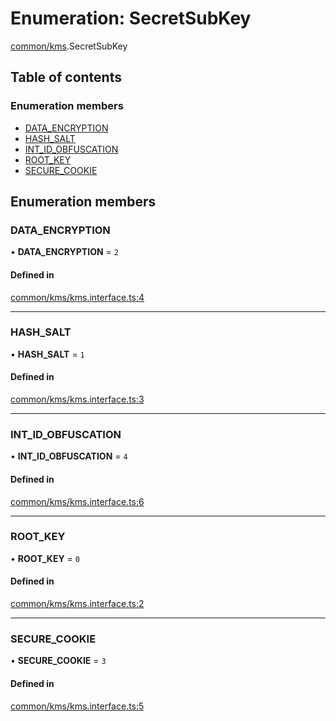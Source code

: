 # Enumeration: SecretSubKey

[common/kms](../modules/common_kms.md).SecretSubKey

## Table of contents

### Enumeration members

- [DATA\_ENCRYPTION](common_kms.SecretSubKey.md#data_encryption)
- [HASH\_SALT](common_kms.SecretSubKey.md#hash_salt)
- [INT\_ID\_OBFUSCATION](common_kms.SecretSubKey.md#int_id_obfuscation)
- [ROOT\_KEY](common_kms.SecretSubKey.md#root_key)
- [SECURE\_COOKIE](common_kms.SecretSubKey.md#secure_cookie)

## Enumeration members

### <a id="data_encryption" name="data_encryption"></a> DATA\_ENCRYPTION

• **DATA\_ENCRYPTION** = `2`

#### Defined in

[common/kms/kms.interface.ts:4](https://github.com/brickdoc/brickdoc/blob/master/apps/server-api/src/common/kms/kms.interface.ts#L4)

___

### <a id="hash_salt" name="hash_salt"></a> HASH\_SALT

• **HASH\_SALT** = `1`

#### Defined in

[common/kms/kms.interface.ts:3](https://github.com/brickdoc/brickdoc/blob/master/apps/server-api/src/common/kms/kms.interface.ts#L3)

___

### <a id="int_id_obfuscation" name="int_id_obfuscation"></a> INT\_ID\_OBFUSCATION

• **INT\_ID\_OBFUSCATION** = `4`

#### Defined in

[common/kms/kms.interface.ts:6](https://github.com/brickdoc/brickdoc/blob/master/apps/server-api/src/common/kms/kms.interface.ts#L6)

___

### <a id="root_key" name="root_key"></a> ROOT\_KEY

• **ROOT\_KEY** = `0`

#### Defined in

[common/kms/kms.interface.ts:2](https://github.com/brickdoc/brickdoc/blob/master/apps/server-api/src/common/kms/kms.interface.ts#L2)

___

### <a id="secure_cookie" name="secure_cookie"></a> SECURE\_COOKIE

• **SECURE\_COOKIE** = `3`

#### Defined in

[common/kms/kms.interface.ts:5](https://github.com/brickdoc/brickdoc/blob/master/apps/server-api/src/common/kms/kms.interface.ts#L5)
